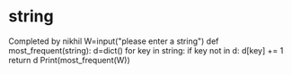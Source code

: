 # string
Completed  by nikhil
W=input("please enter a string")
def most_frequent(string):
d=dict()
for key in string:
if key not in d:
d[key] += 1
return d
Print(most_frequent(W))

<!---
